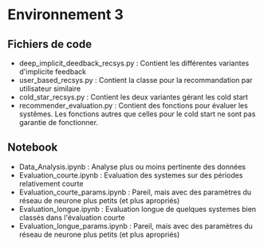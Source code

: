 # Environnement 3

## Fichiers de code
  - deep_implicit_deedback_recsys.py : Contient les différentes variantes d'implicite feedback
  - user_based_recsys.py : Contient la classe pour la recommandation par utilisateur similaire
  - cold_star_recsys.py : Contient les deux variantes gérant les cold start
  - recommender_evaluation.py : Contient des fonctions pour évaluer les systêmes. 
  Les fonctions autres que celles pour le cold start ne sont pas garantie de fonctionner.
 
## Notebook
- Data_Analysis.ipynb : Analyse plus ou moins pertinente des données
- Evaluation_courte.ipynb : Evaluation des systemes sur des périodes relativement courte
- Evaluation_courte_params.ipynb : Pareil, mais avec des paramètres du réseau de neurone plus petits (et plus apropriés)
- Evaluation_longue.ipynb : Evaluation longue de quelques systemes bien classés dans l'évaluation courte
- Evaluation_longue_params.ipynb : Pareil, mais avec des paramètres du réseau de neurone plus petits (et plus apropriés)

